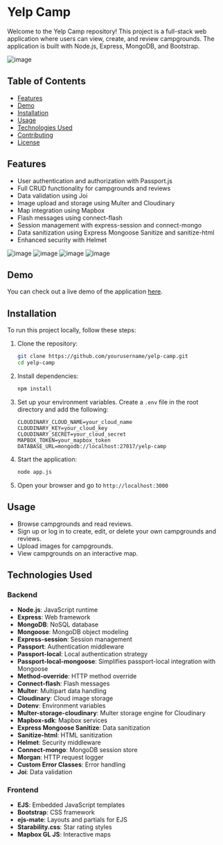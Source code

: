 # Yelp Camp

Welcome to the Yelp Camp repository! This project is a full-stack web application where users can view, create, and review campgrounds. The application is built with Node.js, Express, MongoDB, and Bootstrap.

![image](https://github.com/AtHaRaVs/yelpCamp/assets/99896281/c875953e-f4d1-4ea5-b19c-f808a474bd5a)

## Table of Contents
- [Features](#features)
- [Demo](#demo)
- [Installation](#installation)
- [Usage](#usage)
- [Technologies Used](#technologies-used)
- [Contributing](#contributing)
- [License](#license)

## Features
- User authentication and authorization with Passport.js
- Full CRUD functionality for campgrounds and reviews
- Data validation using Joi
- Image upload and storage using Multer and Cloudinary
- Map integration using Mapbox
- Flash messages using connect-flash
- Session management with express-session and connect-mongo
- Data sanitization using Express Mongoose Sanitize and sanitize-html
- Enhanced security with Helmet

![image](https://github.com/AtHaRaVs/yelpCamp/assets/99896281/5f9ec130-6e08-43ab-aeb2-a609572795fd)
![image](https://github.com/AtHaRaVs/yelpCamp/assets/99896281/7be6a4c1-1e5b-4de1-b15a-c2c97fd2e113)
![image](https://github.com/AtHaRaVs/yelpCamp/assets/99896281/10fcb239-6783-44b1-95f1-9a94208ace48)
![image](https://github.com/AtHaRaVs/yelpCamp/assets/99896281/25c88300-ec74-42ce-8d16-f05bd39eebf2)

## Demo
You can check out a live demo of the application [here](https://yelpcamp-i6lq.onrender.com).

## Installation
To run this project locally, follow these steps:

1. Clone the repository:
    ```sh
    git clone https://github.com/yourusername/yelp-camp.git
    cd yelp-camp
    ```

2. Install dependencies:
    ```sh
    npm install
    ```

3. Set up your environment variables. Create a `.env` file in the root directory and add the following:
    ```
    CLOUDINARY_CLOUD_NAME=your_cloud_name
    CLOUDINARY_KEY=your_cloud_key
    CLOUDINARY_SECRET=your_cloud_secret
    MAPBOX_TOKEN=your_mapbox_token
    DATABASE_URL=mongodb://localhost:27017/yelp-camp
    ```

4. Start the application:
    ```sh
    node app.js
    ```

5. Open your browser and go to `http://localhost:3000`

## Usage
- Browse campgrounds and read reviews.
- Sign up or log in to create, edit, or delete your own campgrounds and reviews.
- Upload images for campgrounds.
- View campgrounds on an interactive map.

## Technologies Used
### Backend
- **Node.js**: JavaScript runtime
- **Express**: Web framework
- **MongoDB**: NoSQL database
- **Mongoose**: MongoDB object modeling
- **Express-session**: Session management
- **Passport**: Authentication middleware
- **Passport-local**: Local authentication strategy
- **Passport-local-mongoose**: Simplifies passport-local integration with Mongoose
- **Method-override**: HTTP method override
- **Connect-flash**: Flash messages
- **Multer**: Multipart data handling
- **Cloudinary**: Cloud image storage
- **Dotenv**: Environment variables
- **Multer-storage-cloudinary**: Multer storage engine for Cloudinary
- **Mapbox-sdk**: Mapbox services
- **Express Mongoose Sanitize**: Data sanitization
- **Sanitize-html**: HTML sanitization
- **Helmet**: Security middleware
- **Connect-mongo**: MongoDB session store
- **Morgan**: HTTP request logger
- **Custom Error Classes**: Error handling
- **Joi**: Data validation

### Frontend
- **EJS**: Embedded JavaScript templates
- **Bootstrap**: CSS framework
- **ejs-mate**: Layouts and partials for EJS
- **Starability.css**: Star rating styles
- **Mapbox GL JS**: Interactive maps
